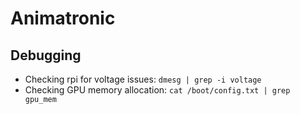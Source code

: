 # Animatronic

## Debugging

- Checking rpi for voltage issues: `dmesg | grep -i voltage`
- Checking GPU memory allocation: `cat /boot/config.txt | grep gpu_mem`


